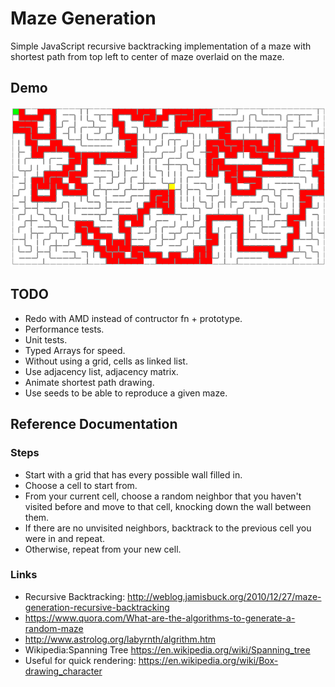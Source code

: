 # Maze Generation #

Simple JavaScript recursive backtracking implementation of a maze with shortest path from top left to center of maze overlaid on the maze.

## Demo ##

![Screenshot of maze generated by the program.](https://github.com/rorsach/maze/blob/master/screenshot.png)

## TODO ##

- Redo with AMD instead of contructor fn + prototype.
- Performance tests.
- Unit tests.
- Typed Arrays for speed.
- Without using a grid, cells as linked list.
- Use adjacency list, adjacency matrix.
- Animate shortest path drawing.
- Use seeds to be able to reproduce a given maze.

## Reference Documentation ##

### Steps ###

- Start with a grid that has every possible wall filled in.
- Choose a cell to start from.
- From your current cell, choose a random neighbor that you haven't visited before and move to that cell, knocking down the wall between them.
- If there are no unvisited neighbors, backtrack to the previous cell you were in and repeat.
- Otherwise, repeat from your new cell.

### Links ###

- Recursive Backtracking: http://weblog.jamisbuck.org/2010/12/27/maze-generation-recursive-backtracking
- https://www.quora.com/What-are-the-algorithms-to-generate-a-random-maze
- http://www.astrolog.org/labyrnth/algrithm.htm
- Wikipedia:Spanning Tree https://en.wikipedia.org/wiki/Spanning_tree
- Useful for quick rendering: https://en.wikipedia.org/wiki/Box-drawing_character
